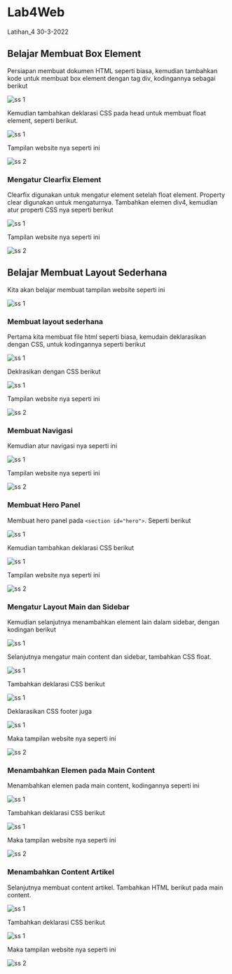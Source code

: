 # Lab4Web
Latihan_4 30-3-2022

## Belajar Membuat Box Element
Persiapan membuat dokumen HTML seperti biasa, kemudian tambahkan kode untuk membuat box element dengan tag div, kodingannya sebagai berikut

![ss 1](img/ss1-1.PNG)

Kemudian tambahkan deklarasi CSS pada head untuk membuat float element, seperti berikut.

![ss 1](img/ss2-1.PNG)

Tampilan website nya seperti ini

![ss 2](img/ss2-2.PNG)

### Mengatur Clearfix Element
Clearfix digunakan untuk mengatur element setelah float element. Property clear digunakan untuk mengaturnya.
Tambahkan elemen div4, kemudian atur properti CSS nya seperti berikut

![ss 1](img/ss3-1.PNG)

Tampilan website nya seperti ini

![ss 2](img/ss3-2.PNG)

## Belajar Membuat Layout Sederhana
Kita akan belajar membuat tampilan website seperti ini

![ss 1](img/ss1.PNG)

### Membuat layout sederhana
Pertama kita membuat file html seperti biasa, kemudain deklarasikan dengan CSS, untuk kodingannya seperti berikut

![ss 1](img/ss4-1.PNG)

Deklrasikan dengan CSS berikut

![ss 1](img/ss5-1.PNG)

Tampilan website nya seperti ini

![ss 2](img/ss5-2.PNG)

### Membuat Navigasi
Kemudian atur navigasi nya seperti ini

![ss 1](img/ss6-1.PNG)

Tampilan website nya seperti ini

![ss 2](img/ss6-2.PNG)

### Membuat Hero Panel
Membuat hero panel pada `<section id="hero">`. Seperti berikut

![ss 1](img/ss9-1.PNG)

Kemudian tambahkan deklarasi CSS berikut

![ss 1](img/ss9-2.PNG)

Tampilan website nya seperti ini

![ss 2](img/ss9-3.PNG)

### Mengatur Layout Main dan Sidebar
Kemudian selanjutnya menambahkan element lain dalam sidebar, dengan kodingan berikut

![ss 1](img/ss10-1.PNG)

Selanjutnya mengatur main content dan sidebar, tambahkan CSS float.

![ss 1](img/ss10-2.PNG)

Tambahkan deklarasi CSS berikut

![ss 1](img/ss10-3.PNG)

Deklarasikan CSS footer juga

![ss 1](img/ss10-4.PNG)

Maka tampilan website nya seperti ini

![ss 2](img/ss10-5.PNG)

### Menambahkan Elemen pada Main Content
Menambahkan elemen pada main content, kodingannya seperti ini

![ss 1](img/ss11-1.PNG)

Tambahkan deklarasi CSS berikut

![ss 1](img/ss11-3.PNG)

Maka tampilan website nya seperti ini

![ss 2](img/ss11-2.PNG)

### Menambahkan Content Artikel
Selanjutnya membuat content artikel. Tambahkan HTML berikut pada main content.

![ss 1](img/ss12-1.PNG)

Tambahkan deklarasi CSS berikut

![ss 1](img/ss12-3.PNG)

Maka tampilan website nya seperti ini

![ss 2](img/ss12-2.PNG)